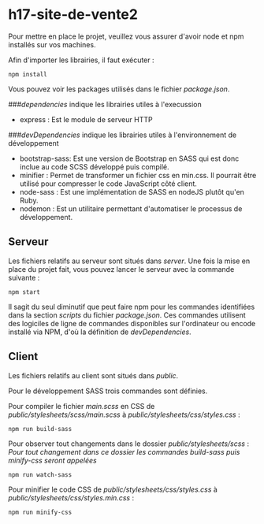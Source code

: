 # h17-site-de-vente2

Pour mettre en place le projet, veuillez vous assurer d'avoir node et npm installés sur vos machines.

Afin d'importer les librairies, il faut exécuter :
```
npm install
```

Vous pouvez voir les packages utilisés dans le fichier *package.json*.

###_dependencies_ indique les librairies utiles à l'execussion

- express : Est le module de serveur HTTP  

###_devDependencies_ indique les librairies utiles à l'environnement de développement

- bootstrap-sass: Est une version de Bootstrap en SASS qui est donc inclue au code SCSS développé puis compilé.
- minifier : Permet de transformer un fichier css en min.css. Il pourrait être utilisé pour compresser le code JavaScript côté client.
- node-sass : Est une implémentation de SASS en nodeJS plutôt qu'en Ruby.
- nodemon : Est un utilitaire permettant d'automatiser le processus de développement.

## Serveur

Les fichiers relatifs au serveur sont situés dans _server_.
Une fois la mise en place du projet fait, vous pouvez lancer le serveur avec la commande suivante :

```
npm start
```

Il sagit du seul diminutif que peut faire npm pour les commandes identifiées dans la section _scripts_ du fichier *package.json*. Ces commandes utilisent des logiciles de ligne de commandes disponibles sur l'ordinateur ou encode installé via NPM, d'où la définition de _devDependencies_.

## Client

Les fichiers relatifs au client sont situés dans _public_.

Pour le développement SASS trois commandes sont définies. 


Pour compiler le fichier *main.scss* en CSS de _public/stylesheets/scss/main.scss_ à _public/stylesheets/css/styles.css_ :
```
npm run build-sass
```


Pour observer tout changements dans le dossier _public/stylesheets/scss_ :
_Pour tout changement dans ce dossier les commandes *build-sass* puis *minify-css* seront appelées_
```
npm run watch-sass
```


Pour minifier le code CSS de _public/stylesheets/css/styles.css_ à _public/stylesheets/css/styles.min.css_ :
```
npm run minify-css
```
